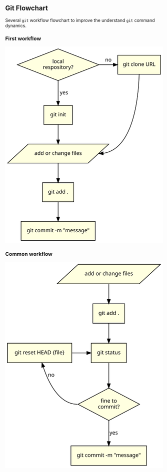 ## Git Flowchart

Several `git` workflow flowchart to improve the understand `git` command
dynamics.

### First workflow
![](image/first-workflow.svg)

### Common workflow
![](image/common-workflow.svg)

